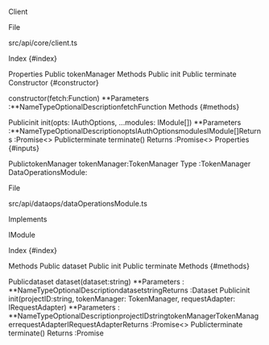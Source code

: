 Client

File

src/api/core/client.ts

Index {#index}

Properties
Public tokenManager
Methods
Public init Public terminate
Constructor {#constructor}

constructor(fetch:Function)
**Parameters :**NameTypeOptionalDescriptionfetchFunction
Methods {#methods}

Publicinit
init(opts: IAuthOptions, ...modules: IModule[])
**Parameters :**NameTypeOptionalDescriptionoptsIAuthOptionsmodulesIModule[]Returns :Promise<>
Publicterminate
terminate()
Returns :Promise<>
Properties {#inputs}

PublictokenManager
tokenManager:TokenManager
Type :TokenManager
DataOperationsModule:

File

src/api/dataops/dataOperationsModule.ts

Implements

IModule

Index {#index}

Methods
Public dataset Public init Public terminate
Methods {#methods}

Publicdataset
dataset(dataset:string)
**Parameters : **NameTypeOptionalDescriptiondatasetstringReturns :Dataset
Publicinit
init(projectID:string, tokenManager: TokenManager, requestAdapter: IRequestAdapter)
**Parameters : **NameTypeOptionalDescriptionprojectIDstringtokenManagerTokenManagerrequestAdapterIRequestAdapterReturns :Promise<>
Publicterminate
terminate()
Returns :Promise<any>
